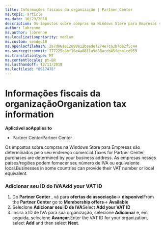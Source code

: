```yaml
---
title: Informações fiscais da organização | Partner Center
ms.topic: article
ms.date: 10/29/2018
description: Os impostos sobre compras na Windows Store para Empresas são determinados pelo seu endereço comercial. As empresas nesses países/regiões podem fornecer seu número de IVA ou equivalente local.
author: labrenne
ms.author: labrenne
ms.localizationpriority: medium
ms.custom: seodec18
ms.openlocfilehash: 2a7d06a812098812b8edef274e7ca2b7de2f5c44
ms.sourcegitcommit: 777225c8bf16e4a8811a9d88aceb45fcba1cd959
ms.translationtype: MT
ms.contentlocale: pt-BR
ms.lasthandoff: 12/11/2018
ms.locfileid: "8917478"
---
```

# <a name="organization-tax-information"></a><span data-ttu-id="062f3-104">Informações fiscais da organização</span><span class="sxs-lookup"><span data-stu-id="062f3-104">Organization tax information</span></span>

**<span data-ttu-id="062f3-105">Aplicável ao</span><span class="sxs-lookup"><span data-stu-id="062f3-105">Applies to</span></span>**

-  <span data-ttu-id="062f3-106">Partner Center</span><span class="sxs-lookup"><span data-stu-id="062f3-106">Partner Center</span></span>

<span data-ttu-id="062f3-107">Os impostos sobre compras na Windows Store para Empresas são determinados pelo seu endereço comercial.</span><span class="sxs-lookup"><span data-stu-id="062f3-107">Taxes for Partner Center purchases are determined by your business address.</span></span> <span data-ttu-id="062f3-108">As empresas nesses países/regiões podem fornecer seu número de IVA ou equivalente local.</span><span class="sxs-lookup"><span data-stu-id="062f3-108">Businesses in some countries can provide their VAT number or local equivalent.</span></span>

### <a name="add-your-vat-id"></a><span data-ttu-id="062f3-109">Adicionar seu ID do IVA</span><span class="sxs-lookup"><span data-stu-id="062f3-109">Add your VAT ID</span></span>

1.  <span data-ttu-id="062f3-110">Do **Partner Center** , vá para **ofertas de associação**-> **disponível**</span><span class="sxs-lookup"><span data-stu-id="062f3-110">From the **Partner Center** go to **Membership offers**-> **Available**</span></span>
2.  <span data-ttu-id="062f3-111">Selecione **Adicionar seu ID de IVA**</span><span class="sxs-lookup"><span data-stu-id="062f3-111">Select **Add your VAT ID**</span></span>
3.  <span data-ttu-id="062f3-112">Insira a ID de IVA para sua organização, selecione **Adicionar** e, em seguida, selecione **Avançar**.</span><span class="sxs-lookup"><span data-stu-id="062f3-112">Enter the VAT ID for your organization, select **Add** and then select **Next**.</span></span>





 



